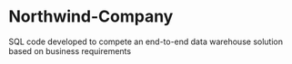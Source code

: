 # Northwind-Company
SQL code developed to compete an end-to-end data warehouse solution based on business requirements
